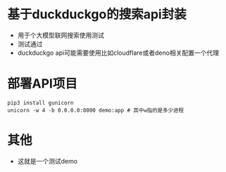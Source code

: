 # 基于duckduckgo的搜索api封装
* 用于个大模型联网搜索使用测试
* 测试通过
* duckduckgo api可能需要使用比如cloudflare或者deno相关配置一个代理
# 部署API项目
```
pip3 install gunicorn
unicorn -w 4 -b 0.0.0.0:8000 demo:app # 其中w指的是多少进程
```
# 其他
* 这就是一个测试demo

